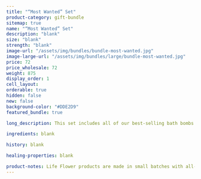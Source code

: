 ```yaml
---
title: "“Most Wanted” Set"
product-category: gift-bundle
sitemap: true
name: "“Most Wanted” Set"
description: "blank"
size: "blank"
strength: "blank"
image-url: "/assets/img/bundles/bundle-most-wanted.jpg"
image-large-url: "/assets/img/bundles/large/bundle-most-wanted.jpg"
price: 72
price_wholesale: 72
weight: 875
display_order: 1
cell_layout:
orderable: true
hidden: false
new: false
background-color: "#DDE2D9"
featured_bundle: true

long_description: This set includes all of our best-selling bath bombs. The Crystal Visions, Aphrodite, Flower Child, Sativa and Limonene. A bomb for every person or mood. The perfect ‘value pack’ for gifting to friends or to keep as a secret self-care stash for yourself.

ingredients: blank

history: blank

healing-properties: blank

product-notes: Life Flower products are made in small batches with all-natural and boutique ingredients. Orders are processed and ship within 14 business days. Please allow additional time for&nbsp;delivery.
---
```

